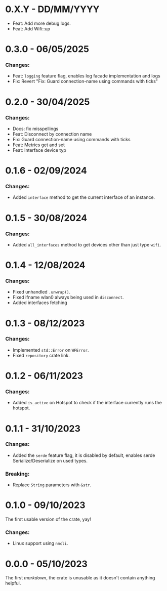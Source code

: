 
# 0.X.Y - DD/MM/YYYY
- Feat: Add more debug logs.
- Feat: Add Wifi::up

# 0.3.0 - 06/05/2025
### Changes:
- Feat: `logging` feature flag, enables log facade implementation and logs
- Fix: Revert "Fix: Guard connection-name using commands with ticks"

# 0.2.0 - 30/04/2025
### Changes:
- Docs: fix misspellings
- Feat: Disconnect by connection name
- Fix: Guard connection-name using commands with ticks
- Feat: Metrics get and set
- Feat: Interface device typ

# 0.1.6 - 02/09/2024
### Changes:
- Added `interface` method to get the current interface of an instance.

# 0.1.5 - 30/08/2024
### Changes:
- Added `all_interfaces` method to get devices other than just type `wifi`.

# 0.1.4 - 12/08/2024
### Changes:
- Fixed unhandled `.unwrap()`.
- Fixed ifname wlan0 always being used in `disconnect`.
- Added interfaces fetching

# 0.1.3 - 08/12/2023
### Changes:
- Implemented `std::Error` on `WFError`.
- Fixed `repository` crate link.

# 0.1.2 - 06/11/2023
### Changes:
- Added `is_active` on Hotspot to check if the interface currently runs the hotspot.

# 0.1.1 - 31/10/2023
### Changes:
- Added the `serde` feature flag, it is disabled by default, enables serde Serialize/Deserialize on used types.

### Breaking:
- Replace `String` parameters with `&str`.

# 0.1.0 - 09/10/2023
The first usable version of the crate, yay!
### Changes:
* Linux support using `nmcli`.

# 0.0.0 - 05/10/2023
The first *markdown*, the crate is unusable as it doesn't contain anything helpful.
